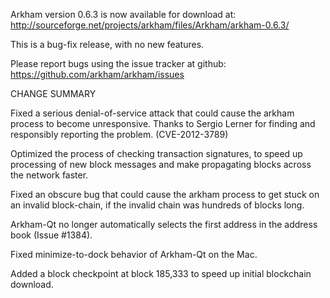 Arkham version 0.6.3 is now available for download at:
  http://sourceforge.net/projects/arkham/files/Arkham/arkham-0.6.3/

This is a bug-fix release, with no new features.

Please report bugs using the issue tracker at github:
  https://github.com/arkham/arkham/issues

CHANGE SUMMARY

Fixed a serious denial-of-service attack that could cause the
arkham process to become unresponsive. Thanks to Sergio Lerner
for finding and responsibly reporting the problem. (CVE-2012-3789)

Optimized the process of checking transaction signatures, to
speed up processing of new block messages and make propagating
blocks across the network faster.

Fixed an obscure bug that could cause the arkham process to get
stuck on an invalid block-chain, if the invalid chain was
hundreds of blocks long.

Arkham-Qt no longer automatically selects the first address
in the address book (Issue #1384).

Fixed minimize-to-dock behavior of Arkham-Qt on the Mac.

Added a block checkpoint at block 185,333 to speed up initial
blockchain download.

